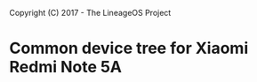 Copyright (C) 2017 - The LineageOS Project

Common device tree for Xiaomi Redmi Note 5A
==============
